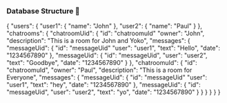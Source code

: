 ### Database Structure :floppy_disk:


{
  "users": {
    "user1": {
      "name": "John"
    },
    "user2": {
      "name": "Paul"
    }
  },
  "chatrooms": {
    "chatroomUid": {
      "id": "chatroomuId"
      "owner": "John",
      "description": "This is a room for John and Yoko",
      "messages": {
        "messageUid": {
          "id": "messageUid"
            "user": "user1",
            "text": "Hello",
            "date": "1234567890"
        }, 
        "messageUid": {
         "id": "messageUid",
            "user": "user2",
            "text": "Goodbye",
            "date": "1234567890"
        }
      },
      "chatroomuId": {
        "id": "chatroomuId",
        "owner": "Paul",
        "description": "This is a room for Everyone",
        "messages": {
          "messageUid": {
            "id": "messageUid"
              "user": "user1",
              "text": "hey",
              "date": "1234567890"
          }, 
          "messageUid": {
            "id": "messageUid",
              "user": "user2",
              "text": "yo",
              "date": "1234567890"
          }
        }
      }
    }
  }
}